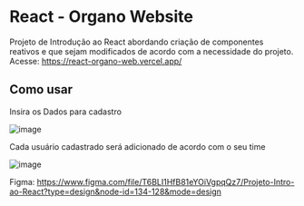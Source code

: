 # React - Organo Website
Projeto de Introdução ao React abordando criação de componentes reativos e que sejam modificados de acordo com a necessidade do projeto.
Acesse: https://react-organo-web.vercel.app/

## Como usar
Insira os Dados para cadastro

![image](https://github.com/otthonleao/react-organo-web/assets/54039360/00c92ee9-1bdf-462e-b205-ec42c57ff748)

Cada usuário cadastrado será adicionado de acordo com o seu time

![image](https://github.com/otthonleao/react-organo-web/assets/54039360/d82629d4-f650-4356-8f93-0cb058ecb25d)



Figma: https://www.figma.com/file/T6BLI1HfB81eYOiVgpqQz7/Projeto-Intro-ao-React?type=design&node-id=134-128&mode=design
